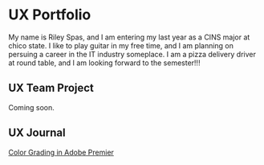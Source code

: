 # UX Portfolio

My name is Riley Spas, and I am entering my last year as a CINS major at chico state.  I like to play guitar in my free time, and I am planning on persuing a career in the IT industry someplace.  I am a pizza delivery driver at round table, and I am looking forward to the semester!!!

## UX Team Project

Coming soon.

## UX Journal

[Color Grading in Adobe Premier](UX-Journal.md)
